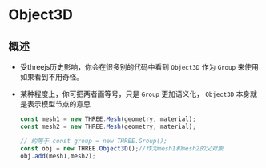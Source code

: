 # Object3D

## 概述

+ 受threejs历史影响，你会在很多别的代码中看到 `Object3D` 作为 `Group` 来使用如果看到不用奇怪。
+ 某种程度上，你可把两者画等号，只是 `Group` 更加语义化， `Object3D` 本身就是表示模型节点的意思

  ```js
  const mesh1 = new THREE.Mesh(geometry, material);
  const mesh2 = new THREE.Mesh(geometry, material);

  // 约等于 const group = new THREE.Group();
  const obj = new THREE.Object3D();//作为mesh1和mesh2的父对象
  obj.add(mesh1,mesh2);
  ```

